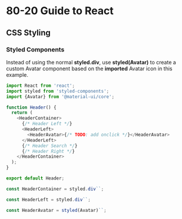 # 80-20 Guide to React

## CSS Styling

### Styled Components

Instead of using the normal **styled.div**, use **styled(Avatar)** to create a custom Avatar component based on the **imported** Avatar icon in this example.

```javascript
import React from 'react';
import styled from 'styled-components';
import {Avatar} from '@material-ui/core';

function Header() {
  return (
    <HeaderContainer>
      {/* Header Left */}
      <HeaderLeft>
        <HeaderAvatar>{/* TODO: add onclick */}</HeaderAvatar>
      </HeaderLeft>
      {/* Header Search */}
      {/* Header Right */}
    </HeaderContainer>
  );
}

export default Header;

const HeaderContainer = styled.div``;

const HeaderLeft = styled.div``;

const HeaderAvatar = styled(Avatar)``;
```
